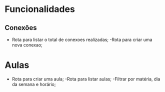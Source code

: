 # Funcionalidades

## Conexões
  - Rota para listar o total de conexoes realizadas;
  -Rota para criar uma nova conexao;

# Aulas
  - Rota para criar uma aula;
  -Rota para listar aulas;
    -Filtrar por matéria, dia da semana e horário;



